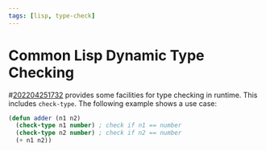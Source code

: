 ```yaml
---
tags: [lisp, type-check]
---
```


# Common Lisp Dynamic Type Checking

#[202204251732](202204251732.md) provides some facilities for type checking in runtime. This
includes `check-type`. The following example shows a use case:

```lisp
(defun adder (n1 n2)
  (check-type n1 number) ; check if n1 == number
  (check-type n2 number) ; check if n2 == number
  (+ n1 n2))
```
